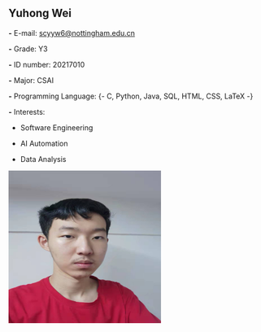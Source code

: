 ## Yuhong Wei 

**-** E-mail: [scyyw6@nottingham.edu.cn](mailto:scyyw6@nottingham.edu.cn)

**-** Grade: Y3

**-** ID number: 20217010

**-** Major: CSAI

**-** Programming Language: {- C, Python, Java,  SQL,  HTML, CSS, LaTeX -}

**-** Interests:

- Software Engineering

- AI Automation

- Data Analysis

<img src="/Contributors/images/Yuhong_Wei.jpg" width="300" height="300" alt="Image"/><br/>